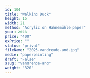 ```yaml
---
id: 104
title: "Walking Duck"
height: 15
width: 21
method: "Acrylic on Hahnemühle paper"
year: 2023
price: "400"
exPrice: ""
status: "privat"
fileName: "2023-vandrende-and.jpg"
medie: "paperpainting"
draft: "False"
slug: "vandrende-and"
weight: "320"
---
```

